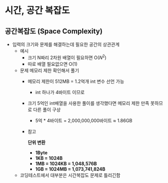 # 시간, 공간 복잡도


## 공간복잡도 (Space Complexity)

- 입력의 크기와 문제를 해결하는데 필요한 공간의 상관관계
    - 예시
        - 크기 N짜리 2차원 배열이 필요하면 O($N^2$)
        - 따로 배열 필요없으면 O(1)
    - 문제 메모리 제한 확인해서 풀기
        - 메모리 제한이 512MB =  1.2억개 int 변수 선언 가능
            - int 하나가 4바이트 이므로
        - 크기 5억인 int배열을 사용한 풀이를 생각했다면 메모리 제한 만족 못하므로 다른 풀이 구상
            - 5억 * 4바이트 = 2,000,000,000바이트 ≈ 1.86GB
        - 참고
            
            **단위 변환**
            
            - **1Byte**
            - **1KB = 1024B**
            - **1MB = 1024KB = 1,048,576B**
            - **1GB = 1024MB = 1,073,741,824B**
    - 코딩테스트에서 대부분은 시간복잡도 문제로 틀리긴함
